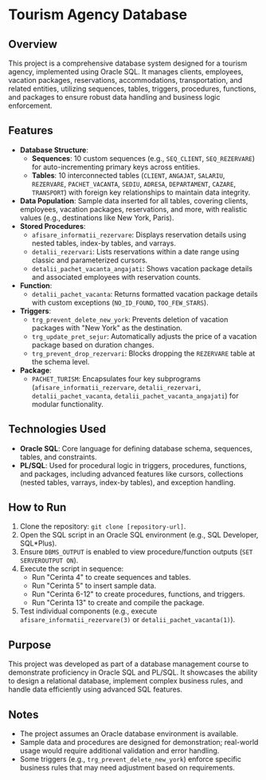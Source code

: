 # Tourism Agency Database

## Overview
This project is a comprehensive database system designed for a tourism agency, implemented using Oracle SQL. It manages clients, employees, vacation packages, reservations, accommodations, transportation, and related entities, utilizing sequences, tables, triggers, procedures, functions, and packages to ensure robust data handling and business logic enforcement.

## Features
- **Database Structure**:
  - **Sequences**: 10 custom sequences (e.g., `SEQ_CLIENT`, `SEQ_REZERVARE`) for auto-incrementing primary keys across entities.
  - **Tables**: 10 interconnected tables (`CLIENT`, `ANGAJAT`, `SALARIU`, `REZERVARE`, `PACHET_VACANTA`, `SEDIU`, `ADRESA`, `DEPARTAMENT`, `CAZARE`, `TRANSPORT`) with foreign key relationships to maintain data integrity.
- **Data Population**: Sample data inserted for all tables, covering clients, employees, vacation packages, reservations, and more, with realistic values (e.g., destinations like New York, Paris).
- **Stored Procedures**:
  - `afisare_informatii_rezervare`: Displays reservation details using nested tables, index-by tables, and varrays.
  - `detalii_rezervari`: Lists reservations within a date range using classic and parameterized cursors.
  - `detalii_pachet_vacanta_angajati`: Shows vacation package details and associated employees with reservation counts.
- **Function**:
  - `detalii_pachet_vacanta`: Returns formatted vacation package details with custom exceptions (`NO_ID_FOUND`, `TOO_FEW_STARS`).
- **Triggers**:
  - `trg_prevent_delete_new_york`: Prevents deletion of vacation packages with "New York" as the destination.
  - `trg_update_pret_sejur`: Automatically adjusts the price of a vacation package based on duration changes.
  - `trg_prevent_drop_rezervari`: Blocks dropping the `REZERVARE` table at the schema level.
- **Package**: 
  - `PACHET_TURISM`: Encapsulates four key subprograms (`afisare_informatii_rezervare`, `detalii_rezervari`, `detalii_pachet_vacanta`, `detalii_pachet_vacanta_angajati`) for modular functionality.

## Technologies Used
- **Oracle SQL**: Core language for defining database schema, sequences, tables, and constraints.
- **PL/SQL**: Used for procedural logic in triggers, procedures, functions, and packages, including advanced features like cursors, collections (nested tables, varrays, index-by tables), and exception handling.

## How to Run
1. Clone the repository: `git clone [repository-url]`.
2. Open the SQL script in an Oracle SQL environment (e.g., SQL Developer, SQL*Plus).
3. Ensure `DBMS_OUTPUT` is enabled to view procedure/function outputs (`SET SERVEROUTPUT ON`).
4. Execute the script in sequence:
   - Run "Cerinta 4" to create sequences and tables.
   - Run "Cerinta 5" to insert sample data.
   - Run "Cerinta 6-12" to create procedures, functions, and triggers.
   - Run "Cerinta 13" to create and compile the package.
5. Test individual components (e.g., execute `afisare_informatii_rezervare(3)` or `detalii_pachet_vacanta(1)`).

## Purpose
This project was developed as part of a database management course to demonstrate proficiency in Oracle SQL and PL/SQL. It showcases the ability to design a relational database, implement complex business rules, and handle data efficiently using advanced SQL features.

## Notes
- The project assumes an Oracle database environment is available.
- Sample data and procedures are designed for demonstration; real-world usage would require additional validation and error handling.
- Some triggers (e.g., `trg_prevent_delete_new_york`) enforce specific business rules that may need adjustment based on requirements.
